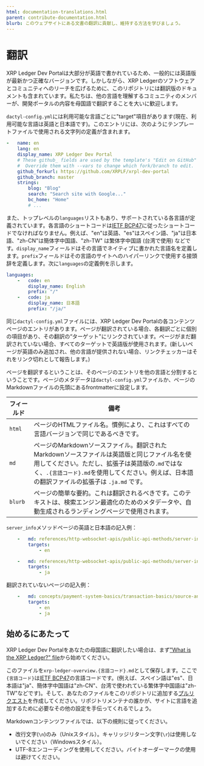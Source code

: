 ```yaml
---
html: documentation-translations.html
parent: contribute-documentation.html
blurb: このウェブサイトにある文書の翻訳に貢献し、維持する方法を学びましょう。
---
```

# 翻訳

XRP Ledger Dev Portalは大部分が英語で書かれているため、一般的には英語版が最新かつ正確なバージョンです。しかしながら、XRP Ledgerのソフトウェアとコミュニティへのリーチを広げるために、このリポジトリには翻訳版のドキュメントも含まれています。私たちは、他の言語を理解するコミュニティのメンバーが、開発ポータルの内容を母国語で翻訳することを大いに歓迎します。

`dactyl-config.yml`には利用可能な言語ごとに"target"項目があります(現在、利用可能な言語は英語と日本語です)。このエントリには、次のようにテンプレートファイルで使用される文字列の定義が含まれます。

```yaml
-   name: en
    lang: en
    display_name: XRP Ledger Dev Portal
    # These github_ fields are used by the template's "Edit on GitHub" link.
    #  Override them with --vars to change which fork/branch to edit.
    github_forkurl: https://github.com/XRPLF/xrpl-dev-portal
    github_branch: master
    strings:
        blog: "Blog"
        search: "Search site with Google..."
        bc_home: "Home"
        # ...
```

また、トップレベルの`languages`リストもあり、サポートされている各言語が定義されています。各言語のショートコードは[IETF BCP47](https://tools.ietf.org/html/bcp47)に従ったショートコードでなければなりません。例えば、"en"は英語、"es"はスペイン語、"ja"は日本語、"zh-CN"は簡体字中国語、"zh-TW" は繁体字中国語 (台湾で使用) などです。`display_name`フィールドはその言語でネイティブに書かれた言語名を定義します。`prefix`フィールドはその言語のサイトへのハイパーリンクで使用する接頭辞を定義します。次に`languages`の定義例を示します。

```yaml
languages:
    -   code: en
        display_name: English
        prefix: "/"
    -   code: ja
        display_name: 日本語
        prefix: "/ja/"
```

同じ`dactyl-config.yml`ファイルには、XRP Ledger Dev Portalの各コンテンツページのエントリがあります。ページが翻訳されている場合、各翻訳ごとに個別の項目があり、その翻訳の“ターゲット"にリンクされています。ページがまだ翻訳されていない場合、すべてのターゲットで英語版が使用されます。(新しいページが英語のみ追加され、他の言語が提供されない場合、リンクチェッカーはそれをリンク切れとして報告します。)

ページを翻訳するということは、そのページのエントリを他の言語と分割するということです。ページのメタデータは`dactyl-config.yml`ファイルか、ページのMarkdownファイルの先頭にあるfrontmatterに設定します。

| フィールド | 備考 |
|----------|------|
| `html` | ページのHTMLファイル名。慣例により、これはすべての言語バージョンで同じであるべきです。 |
| `md` | ページのMarkdownソースファイル。翻訳されたMarkdownソースファイルは英語版と同じファイル名を使用してください。ただし、拡張子は英語版の`.md`ではなく、`.{言語コード}.md`を使用してください。例えば、日本語の翻訳ファイルの拡張子は `.ja.md` です。 |
| `blurb` | ページの簡単な要約。これは翻訳されるべきです。このテキストは、検索エンジン最適化のためのメタデータや、自動生成されるランディングページで使用されます。 |

`server_info`メソッドページの英語と日本語の記入例：

```yaml
    -   md: references/http-websocket-apis/public-api-methods/server-info-methods/server_info.md
        targets:
            - en

    -   md: references/http-websocket-apis/public-api-methods/server-info-methods/server_info.ja.md
        targets:
            - ja
```

翻訳されていないページの記入例：

```yaml
    -   md: concepts/payment-system-basics/transaction-basics/source-and-destination-tags.md
        targets:
            - en
            - ja
```

## 始めるにあたって

XRP Ledger Dev Portalをあなたの母国語に翻訳したい場合は、まず["What is the XRP Ledger?" file]({{target.github_forkurl}}/blob/{{target.github_branch}}/content/concepts/introduction/what-is-the-xrp-ledger.md)から始めてください。

このファイルを`xrp-ledger-overview.{言語コード}.md`として保存します。ここで`{言語コード}`は[IETF BCP47](https://tools.ietf.org/html/bcp47)の言語コードです。(例えば、スペイン語は"es"、日本語は"ja"、簡体字中国語は"zh-CN"、台湾で使われている繁体字中国語は"zh-TW"などです)。そして、あなたのファイルをこのリポジトリに追加する[プルリクエスト](https://help.github.com/en/github/collaborating-with-issues-and-pull-requests/about-pull-requests)を作成してください。リポジトリメンテナの誰かが、サイトに言語を追加するために必要なその他の設定を手伝ってくれるでしょう。

Markdownコンテンツファイルでは、以下の規則に従ってください。

- 改行文字(`\n`)のみ（Unixスタイル）。キャリッジリターン文字(`\r`)は使用しないでください（Windowsスタイル）。
- UTF-8エンコーディングを使用してください。バイトオーダーマークの使用は避けてください。
